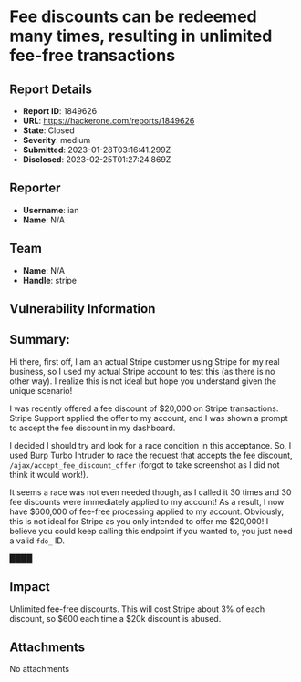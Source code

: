 # Fee discounts can be redeemed many times, resulting in unlimited fee-free transactions

## Report Details
- **Report ID**: 1849626
- **URL**: https://hackerone.com/reports/1849626
- **State**: Closed
- **Severity**: medium
- **Submitted**: 2023-01-28T03:16:41.299Z
- **Disclosed**: 2023-02-25T01:27:24.869Z

## Reporter
- **Username**: ian
- **Name**: N/A

## Team
- **Name**: N/A
- **Handle**: stripe

## Vulnerability Information
## Summary:
Hi there, first off, I am an actual Stripe customer using Stripe for my real business, so I used my actual Stripe account to test this (as there is no other way). I realize this is not ideal but hope you understand given the unique scenario!

I was recently offered a fee discount of $20,000 on Stripe transactions. Stripe Support applied the offer to my account, and I was shown a prompt to accept the fee discount in my dashboard. 

I decided I should try and look for a race condition in this acceptance. So, I used Burp Turbo Intruder to race the request that accepts the fee discount, `/ajax/accept_fee_discount_offer` (forgot to take screenshot as I did not think it would work!). 

It seems a race was not even needed though, as I called it 30 times and 30 fee discounts were immediately applied to my account! As a result, I now have $600,000 of fee-free processing applied to my account. Obviously, this is not ideal for Stripe as you only intended to offer me $20,000! I believe you could keep calling this endpoint if you wanted to, you just need a valid `fdo_` ID.

████

## Impact

Unlimited fee-free discounts. This will cost Stripe about 3% of each discount, so $600 each time a $20k discount is abused.

## Attachments
No attachments
